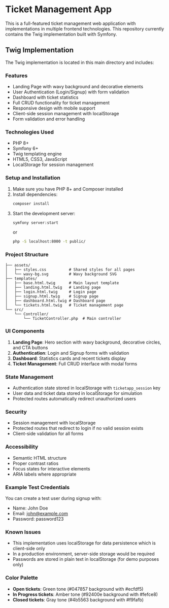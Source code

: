 # Ticket Management App

This is a full-featured ticket management web application with implementations in multiple frontend technologies.
This repository currently contains the Twig implementation built with Symfony.

## Twig Implementation

The Twig implementation is located in this main directory and includes:

### Features

- Landing Page with wavy background and decorative elements
- User Authentication (Login/Signup) with form validation
- Dashboard with ticket statistics
- Full CRUD functionality for ticket management
- Responsive design with mobile support
- Client-side session management with localStorage
- Form validation and error handling

### Technologies Used

- PHP 8+
- Symfony 6+
- Twig templating engine
- HTML5, CSS3, JavaScript
- LocalStorage for session management

### Setup and Installation

1. Make sure you have PHP 8+ and Composer installed
2. Install dependencies:
   ```bash
   composer install
   ```
3. Start the development server:
   ```bash
   symfony server:start
   ```
   or
   ```bash
   php -S localhost:8000 -t public/
   ```

### Project Structure

```
├── assets/
│   ├── styles.css          # Shared styles for all pages
│   └── wavy-bg.svg         # Wavy background SVG
├── templates/
│   ├── base.html.twig      # Main layout template
│   ├── landing.html.twig   # Landing page
│   ├── login.html.twig     # Login page
│   ├── signup.html.twig    # Signup page
│   ├── dashboard.html.twig # Dashboard page
│   └── tickets.html.twig   # Ticket management page
└── src/
    └── Controller/
        └── TicketController.php  # Main controller
```

### UI Components

1. **Landing Page**: Hero section with wavy background, decorative circles, and CTA buttons
2. **Authentication**: Login and Signup forms with validation
3. **Dashboard**: Statistics cards and recent tickets display
4. **Ticket Management**: Full CRUD interface with modal forms

### State Management

- Authentication state stored in localStorage with `ticketapp_session` key
- User data and ticket data stored in localStorage for simulation
- Protected routes automatically redirect unauthorized users

### Security

- Session management with localStorage
- Protected routes that redirect to login if no valid session exists
- Client-side validation for all forms

### Accessibility

- Semantic HTML structure
- Proper contrast ratios
- Focus states for interactive elements
- ARIA labels where appropriate

### Example Test Credentials

You can create a test user during signup with:
- Name: John Doe
- Email: john@example.com
- Password: password123

### Known Issues

- This implementation uses localStorage for data persistence which is client-side only
- In a production environment, server-side storage would be required
- Passwords are stored in plain text in localStorage (for demo purposes only)

### Color Palette

- **Open tickets**: Green tone (#047857 background with #ecfdf5)
- **In Progress tickets**: Amber tone (#92400e background with #fefce8)
- **Closed tickets**: Gray tone (#4b5563 background with #f9fafb)

